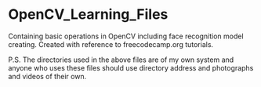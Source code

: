# OpenCV_Learning_Files
Containing basic operations in OpenCV including face recognition model creating. Created with reference to freecodecamp.org tutorials.


P.S. The directories used in the above files are of my own system and anyone who uses these files should use directory address and photographs and videos of their own.
